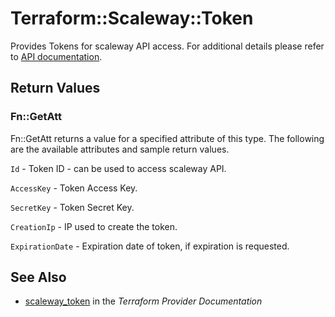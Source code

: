 # Terraform::Scaleway::Token

Provides Tokens for scaleway API access. For additional details please refer to [API documentation](https://developer.scaleway.com/#tokens-tokens-post).

## Return Values

### Fn::GetAtt

Fn::GetAtt returns a value for a specified attribute of this type. The following are the available attributes and sample return values.

`Id` - Token ID - can be used to access scaleway API.

`AccessKey` - Token Access Key.

`SecretKey` - Token Secret Key.

`CreationIp` - IP used to create the token.

`ExpirationDate` - Expiration date of token, if expiration is requested.

## See Also

* [scaleway_token](https://www.terraform.io/docs/providers/scaleway/r/token.html) in the _Terraform Provider Documentation_